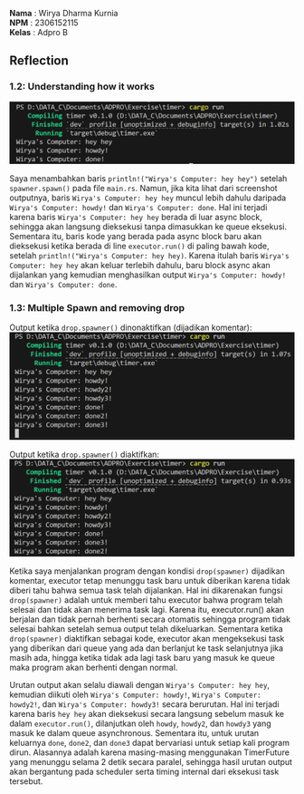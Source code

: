 **Nama** : Wirya Dharma Kurnia <br />
**NPM** : 2306152115 <br />
**Kelas** : Adpro B <br />

## Reflection

### 1.2: Understanding how it works
![image1](images/image1.png)

Saya menambahkan baris `println!("Wirya's Computer: hey hey")` setelah `spawner.spawn()` pada file `main.rs`. Namun, jika kita lihat dari screenshot outputnya, baris `Wirya's Computer: hey hey` muncul lebih dahulu daripada `Wirya's Computer: howdy!` dan `Wirya's Computer: done`. Hal ini terjadi karena baris `Wirya's Computer: hey hey` berada di luar async block, sehingga akan langsung dieksekusi tanpa dimasukkan ke queue eksekusi. Sementara itu, baris kode yang berada pada async block baru akan dieksekusi ketika berada di line `executor.run()` di paling bawah kode, setelah `println!("Wirya's Computer: hey hey)`. Karena itulah baris `Wirya's Computer: hey hey` akan keluar terlebih dahulu, baru block async akan dijalankan yang kemudian menghasilkan output `Wirya's Computer: howdy!` dan `Wirya's Computer: done`.

### 1.3: Multiple Spawn and removing drop
Output ketika `drop.spawner()` dinonaktifkan (dijadikan komentar):
![image2](images/image2.png)

Output ketika `drop.spawner()` diaktifkan:
![image3](images/image3.png)

Ketika saya menjalankan program dengan kondisi `drop(spawner)` dijadikan komentar, executor tetap menunggu task baru untuk diberikan karena tidak diberi tahu bahwa semua task telah dijalankan. Hal ini dikarenakan fungsi `drop(spawner)` adalah untuk memberi tahu executor bahwa program telah selesai dan tidak akan menerima task lagi. Karena itu, executor.run() akan berjalan dan tidak pernah berhenti secara otomatis sehingga program tidak selesai bahkan setelah semua output telah dikeluarkan. Sementara ketika `drop(spawner)` diaktifkan sebagai kode, executor akan mengeksekusi task yang diberikan dari queue yang ada dan berlanjut ke task selanjutnya jika masih ada, hingga ketika tidak ada lagi task baru yang masuk ke queue maka program akan berhenti dengan normal.

Urutan output akan selalu diawali dengan `Wirya's Computer: hey hey`, kemudian diikuti oleh `Wirya's Computer: howdy!`, `Wirya's Computer: howdy2!`, dan `Wirya's Computer: howdy3!` secara berurutan. Hal ini terjadi karena baris `hey hey` akan dieksekusi secara langsung sebelum masuk ke dalam `executor.run()`, dilanjutkan oleh `howdy`, `howdy2`, dan `howdy3` yang masuk ke dalam queue asynchronous. Sementara itu, untuk urutan keluarnya `done`, `done2`, dan `done3` dapat bervariasi untuk setiap kali program dirun. Alasannya adalah karena masing-masing menggunakan TimerFuture yang menunggu selama 2 detik secara paralel, sehingga hasil urutan output akan bergantung pada scheduler serta timing internal dari eksekusi task tersebut.